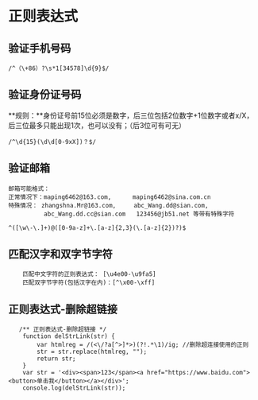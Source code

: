 # 正则表达式 #
## 验证手机号码
    /^（\+86）?\s*1[34578]\d{9}$/

## 验证身份证号码
**规则：**身份证号前15位必须是数字，后三位包括2位数字+1位数字或者x/X，后三位最多只能出现1次，也可以没有；（后3位可有可无）

    /^\d{15}(\d\d[0-9xX])？$/

## 验证邮箱
    邮箱可能格式：
    正常情况下：maping6462@163.com,      maping6462@sina.com.cn
    特殊情况： zhangshna.Mr@163.com,     abc_Wang.dd@sian.com,
              abc_Wang.dd.cc@sian.com   123456@jb51.net 等带有特殊字符
    
	^([\w\-\.]+)@([0-9a-z]+\.[a-z]{2,3}(\.[a-z]{2})?)$
	
## 匹配汉字和双字节字符
        匹配中文字符的正则表达式： [\u4e00-\u9fa5]
        匹配双字节字符(包括汉字在内)：[^\x00-\xff]	
		
## 正则表达式-删除超链接
       /** 正则表达式-删除超链接 */
	    function delStrLink(str) {
	        var htmlreg = /(<\/?a[^>]*>)(?!.*\1)/ig; //删除超连接使用的正则
	        str = str.replace(htmlreg, "");
	        return str;
	    }
	    var str = '<div><span>123</span><a href="https://www.baidu.com"><button>单击我</button></a></div>';
	    console.log(delStrLink(str));
		